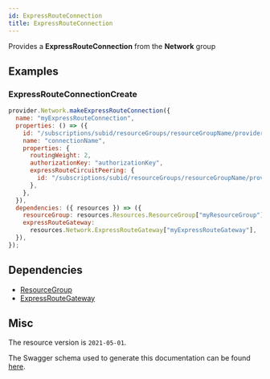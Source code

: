 ```yaml
---
id: ExpressRouteConnection
title: ExpressRouteConnection
---
```

Provides a **ExpressRouteConnection** from the **Network** group
## Examples
### ExpressRouteConnectionCreate
```js
provider.Network.makeExpressRouteConnection({
  name: "myExpressRouteConnection",
  properties: () => ({
    id: "/subscriptions/subid/resourceGroups/resourceGroupName/providers/Microsoft.Network/expressRouteGateways/gateway-2/expressRouteConnections/connectionName",
    name: "connectionName",
    properties: {
      routingWeight: 2,
      authorizationKey: "authorizationKey",
      expressRouteCircuitPeering: {
        id: "/subscriptions/subid/resourceGroups/resourceGroupName/providers/Microsoft.Network/expressRouteCircuits/circuitName/peerings/AzurePrivatePeering",
      },
    },
  }),
  dependencies: ({ resources }) => ({
    resourceGroup: resources.Resources.ResourceGroup["myResourceGroup"],
    expressRouteGateway:
      resources.Network.ExpressRouteGateway["myExpressRouteGateway"],
  }),
});

```
## Dependencies
- [ResourceGroup](../Resources/ResourceGroup.md)
- [ExpressRouteGateway](../Network/ExpressRouteGateway.md)
## Misc
The resource version is `2021-05-01`.

The Swagger schema used to generate this documentation can be found [here](https://github.com/Azure/azure-rest-api-specs/tree/main/specification/network/resource-manager/Microsoft.Network/stable/2021-05-01/virtualWan.json).
